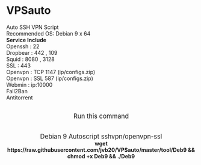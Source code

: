 # VPSauto
Auto SSH VPN Script<br>
Recommended OS: Debian 9 x 64<br>
<b>Service Include</b><br>
Openssh : 22<br>
Dropbear : 442 , 109<br>
Squid : 8080 , 3128<br>
SSL : 443<br>
Openvpn : TCP 1147 (ip/configs.zip)<br>
Openvpn : SSL 587 (ip/configs.zip)<br>
Webmin : ip:10000<br>
Fail2Ban<br>
Antitorrent<br><br>
<p align="center"><big>Run this command</big><br><br>
<br>
<big>Debian 9 Autoscript sshvpn/openvpn-ssl</big><br>
<b>wget https://raw.githubusercontent.com/jvb20/VPSauto/master/tool/Deb9 && chmod +x Deb9 && ./Deb9</b>
</p>
